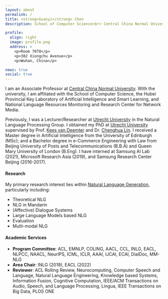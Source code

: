 ```yaml
---
layout: about
permalink: /
title: <strong>Guanyi</strong> Chen
description: School of Computer Science<br> Central China Normal University

profile:
  align: right
  image: profile.png
  address: >
    <p>Room 7078</p>
    <p>382 Xiongchu Avenue</p>
    <p>Wuhan, China</p>

news: true
social: true
---
```


I am an Associate Professor at [Central China Normal University](https://www.ccnu.edu.cn/). With the university, I am affiliated with the School of Computer Science, the Hubei Provincial Key Laboratory of Artificial Intelligence and Smart Learning, and National Language Resources Monitoring and Research Center for Network Media.

Previously, I was a Lecturer/Researcher at [Utrecht University](https://www.uu.nl/) in the Natural Language Processing Group. I obtained my PhD at [Utrecht University](https://www.uu.nl/) supervised by Prof. [Kees van Deemter](http://homepages.abdn.ac.uk/k.vdeemter/pages/) and Dr. [Chenghua Lin](https://chenghualin.wordpress.com/). I received a Master degree in Artificial Intelligence from the University of Edinburgh (MSc); and a Bachelor degree in e-Commerce Engineering with Law from Beijing University of Posts and Telecommunications (B.B.A) and Queen Mary University of London (B.Eng). I have interned at Samsung AI Lab (2021), Microsoft Research Asia (2019), and Samsung Research Center Beijing (2016-2017).

#### Research

My primary research interest lies within [Natural Language Generation](https://en.wikipedia.org/wiki/Natural_language_generation), particularly including:
- Theoretical NLG
- NLG in Mandarin
- (Affective) Dialogue Systems
- Large Language Models based NLG
- Evaluation
- Multi-modal NLG

#### Academic Services

- **Program Committee**: ACL, EMNLP, COLING, AACL, CCL, INLG, EACL, NLPCC, NAACL, NeurIPS, ICML, ICLR, AAAI, IJCAI, ECAI, DialDoc, MM-NLG
- **Area Chair**: INLG (2019), EACL (2022)
- **Reviewer**: ACL Rolling Review, Neurocomputing, Computer Speech and Language, Natural Language Engineering, Knowledge based Systems, Information Fusion, Cognitive Computation, IEEE/ACM Transactions on Audio, Speech, and Language Processing, Lingua, IEEE Transactions on Big Data, PLOS ONE

